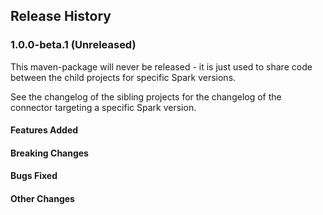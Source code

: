 ## Release History
### 1.0.0-beta.1 (Unreleased)
This maven-package will never be released - it is just used to share code between
the child projects for specific Spark versions.

See the changelog of the sibling projects for the changelog of the connector targeting a specific Spark version.

#### Features Added
#### Breaking Changes
#### Bugs Fixed
#### Other Changes